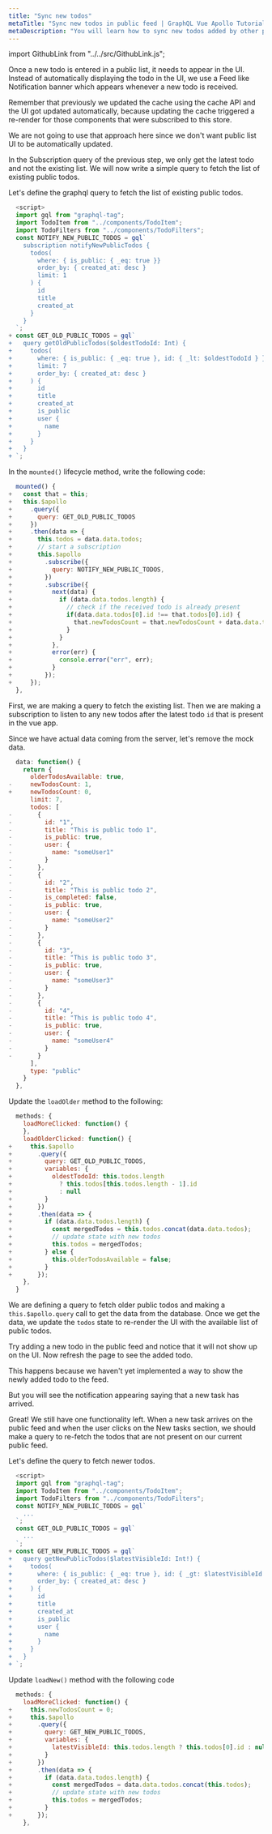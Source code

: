 ```yaml
---
title: "Sync new todos"
metaTitle: "Sync new todos in public feed | GraphQL Vue Apollo Tutorial"
metaDescription: "You will learn how to sync new todos added by other people in the public feed by fetching older and newer data using GraphQL Queries"
---
```


import GithubLink from "../../src/GithubLink.js";

<YoutubeEmbed link="https://www.youtube.com/embed/S9zkRckfWCY" />

Once a new todo is entered in a public list, it needs to appear in the UI. Instead of automatically displaying the todo in the UI, we use a Feed like Notification banner which appears whenever a new todo is received.

Remember that previously we updated the cache using the cache API and the UI got updated automatically, because updating the cache triggered a re-render for those components that were subscribed to this store.

We are not going to use that approach here since we don't want public list UI to be automatically updated.

In the Subscription query of the previous step, we only get the latest todo and not the existing list. We will now write a simple query to fetch the list of existing public todos.

Let's define the graphql query to fetch the list of existing public todos.

<GithubLink link="https://github.com/hasura/learn-graphql/blob/master/tutorials/frontend/vue-apollo/app-final/src/components/TodoPublicList.vue" text="src/components/TodoPublicList.vue" />

```javascript
  <script>
  import gql from "graphql-tag";
  import TodoItem from "../components/TodoItem";
  import TodoFilters from "../components/TodoFilters";
  const NOTIFY_NEW_PUBLIC_TODOS = gql`
    subscription notifyNewPublicTodos {
      todos(
        where: { is_public: { _eq: true }} 
        order_by: { created_at: desc }
        limit: 1
      ) {
        id
        title
        created_at
      }
    }
  `;
+ const GET_OLD_PUBLIC_TODOS = gql`
+   query getOldPublicTodos($oldestTodoId: Int) {
+     todos(
+       where: { is_public: { _eq: true }, id: { _lt: $oldestTodoId } }
+       limit: 7
+       order_by: { created_at: desc }
+     ) {
+       id
+       title
+       created_at
+       is_public
+       user {
+         name
+       }
+     }
+   }
+ `;
```

In the `mounted()` lifecycle method, write the following code:

```javascript
  mounted() {
+   const that = this;
+   this.$apollo
+     .query({
+       query: GET_OLD_PUBLIC_TODOS
+     })
+     .then(data => {
+       this.todos = data.data.todos;
+       // start a subscription
+       this.$apollo
+         .subscribe({
+           query: NOTIFY_NEW_PUBLIC_TODOS,
+         })
+         .subscribe({
+           next(data) {
+             if (data.data.todos.length) {
+               // check if the received todo is already present
+               if(data.data.todos[0].id !== that.todos[0].id) {
+                 that.newTodosCount = that.newTodosCount + data.data.todos.length;
+               }
+             }
+           },
+           error(err) {
+             console.error("err", err);
+           }
+         });
+     });
  },
```

First, we are making a query to fetch the existing list. Then we are making a subscription to listen to any new todos after the latest todo `id` that is present in the vue app.

Since we have actual data coming from the server, let's remove the mock data.

```javascript
  data: function() {
    return {
      olderTodosAvailable: true,
-     newTodosCount: 1,
+     newTodosCount: 0,
      limit: 7,
      todos: [
-       {
-         id: "1",
-         title: "This is public todo 1",
-         is_public: true,
-         user: {
-           name: "someUser1"
-         }
-       },
-       {
-         id: "2",
-         title: "This is public todo 2",
-         is_completed: false,
-         is_public: true,
-         user: {
-           name: "someUser2"
-         }
-       },
-       {
-         id: "3",
-         title: "This is public todo 3",
-         is_public: true,
-         user: {
-           name: "someUser3"
-         }
-       },
-       {
-         id: "4",
-         title: "This is public todo 4",
-         is_public: true,
-         user: {
-           name: "someUser4"
-         }
-       }
      ],
      type: "public"
    }
  },
```

Update the `loadOlder` method to the following:

```javascript
  methods: {
    loadMoreClicked: function() {
    },
    loadOlderClicked: function() {
+     this.$apollo
+       .query({
+         query: GET_OLD_PUBLIC_TODOS,
+         variables: {
+           oldestTodoId: this.todos.length
+             ? this.todos[this.todos.length - 1].id
+             : null
+         }
+       })
+       .then(data => {
+         if (data.data.todos.length) {
+           const mergedTodos = this.todos.concat(data.data.todos);
+           // update state with new todos
+           this.todos = mergedTodos;
+         } else {
+           this.olderTodosAvailable = false;
+         }
+       });
    },
  }
```

We are defining a query to fetch older public todos and making a `this.$apollo.query` call to get the data from the database. Once we get the data, we update the `todos` state to re-render the UI with the available list of public todos.

Try adding a new todo in the public feed and notice that it will not show up on the UI. Now refresh the page to see the added todo.

This happens because we haven't yet implemented a way to show the newly added todo to the feed.

But you will see the notification appearing saying that a new task has arrived.

Great! We still have one functionality left. When a new task arrives on the public feed and when the user clicks on the New tasks section, we should make a query to re-fetch the todos that are not present on our current public feed.

Let's define the query to fetch newer todos.

```javascript
  <script>
  import gql from "graphql-tag";
  import TodoItem from "../components/TodoItem";
  import TodoFilters from "../components/TodoFilters";
  const NOTIFY_NEW_PUBLIC_TODOS = gql`
    ...
  `;
  const GET_OLD_PUBLIC_TODOS = gql`
    ...
  `;
+ const GET_NEW_PUBLIC_TODOS = gql`
+   query getNewPublicTodos($latestVisibleId: Int!) {
+     todos(
+       where: { is_public: { _eq: true }, id: { _gt: $latestVisibleId } }
+       order_by: { created_at: desc }
+     ) {
+       id
+       title
+       created_at
+       is_public
+       user {
+         name
+       }
+     }
+   }
+ `;
```

Update `loadNew()` method with the following code

```javascript
  methods: {
    loadMoreClicked: function() {
+     this.newTodosCount = 0;
+     this.$apollo
+       .query({
+         query: GET_NEW_PUBLIC_TODOS,
+         variables: {
+           latestVisibleId: this.todos.length ? this.todos[0].id : null
+         }
+       })
+       .then(data => {
+         if (data.data.todos.length) {
+           const mergedTodos = data.data.todos.concat(this.todos);
+           // update state with new todos
+           this.todos = mergedTodos;
+         }
+       });
    },
```
